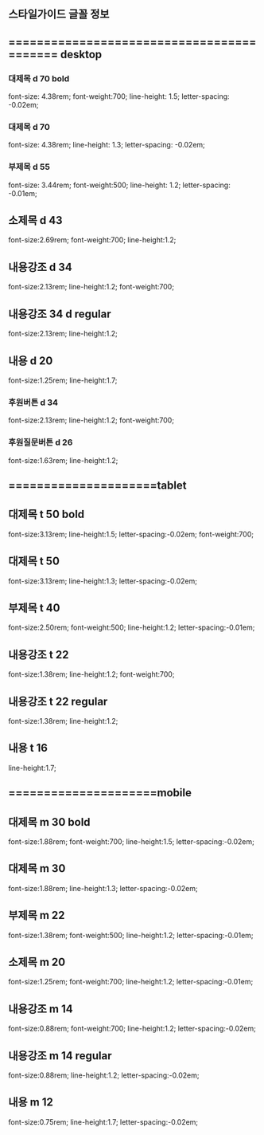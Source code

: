 ## 스타일가이드 글꼴 정보
## ========================================== desktop
### 대제목 d 70 bold
font-size: 4.38rem; font-weight:700; line-height: 1.5; letter-spacing: -0.02em;
### 대제목 d 70
font-size: 4.38rem; line-height: 1.3; letter-spacing: -0.02em;
### 부제목 d 55
font-size: 3.44rem; font-weight:500; line-height: 1.2; letter-spacing: -0.01em;
## 소제목 d 43
font-size:2.69rem; font-weight:700; line-height:1.2;
## 내용강조 d 34
font-size:2.13rem; line-height:1.2; font-weight:700; 
## 내용강조 34 d regular
font-size:2.13rem; line-height:1.2;
## 내용 d 20
font-size:1.25rem; line-height:1.7;
### 후원버튼 d 34
font-size:2.13rem; line-height:1.2; font-weight:700;
### 후원질문버튼 d 26
font-size:1.63rem; line-height:1.2;
## =====================tablet
## 대제목 t 50 bold
font-size:3.13rem; line-height:1.5; letter-spacing:-0.02em; font-weight:700;
## 대제목 t 50
font-size:3.13rem; line-height:1.3; letter-spacing:-0.02em;
## 부제목 t 40
font-size:2.50rem; font-weight:500; line-height:1.2; letter-spacing:-0.01em;
## 내용강조 t 22
font-size:1.38rem; line-height:1.2; font-weight:700; 
## 내용강조 t 22 regular
font-size:1.38rem; line-height:1.2;
## 내용 t 16
line-height:1.7;
## =====================mobile
## 대제목 m 30 bold
font-size:1.88rem; font-weight:700; line-height:1.5; letter-spacing:-0.02em;
## 대제목 m 30
font-size:1.88rem; line-height:1.3; letter-spacing:-0.02em;
## 부제목 m 22
font-size:1.38rem; font-weight:500; line-height:1.2; letter-spacing:-0.01em;
## 소제목 m 20
font-size:1.25rem; font-weight:700; line-height:1.2; letter-spacing:-0.01em;
## 내용강조 m 14
font-size:0.88rem; font-weight:700; line-height:1.2; letter-spacing:-0.02em;
## 내용강조 m 14 regular
font-size:0.88rem; line-height:1.2; letter-spacing:-0.02em;
## 내용 m 12
font-size:0.75rem; line-height:1.7; letter-spacing:-0.02em;
